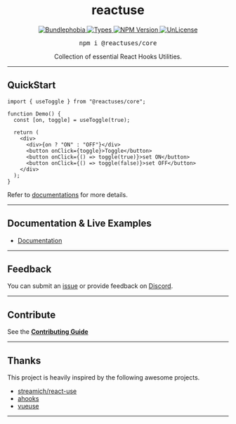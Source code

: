<div align = "center">
   <h1 align = "center">
    reactuse
  </h1>
</div>

<p align="center">
  <a href="https://bundlephobia.com/result?p=@reactuses/core">
    <img alt="Bundlephobia" src="https://img.shields.io/bundlephobia/minzip/@reactuses/core?style=for-the-badge&labelColor=24292e">
  </a>
  <a aria-label="Types" href="https://www.npmjs.com/package/@reactuses/core">
    <img alt="Types" src="https://img.shields.io/npm/types/react-use-system-color-mode?style=for-the-badge&labelColor=24292e">
  </a>
  <a aria-label="NPM version" href="https://www.npmjs.com/package/@reactuses/core">
    <img alt="NPM Version" src="https://img.shields.io/npm/v/@reactuses/core?style=for-the-badge&labelColor=24292e">
  </a>
  <a aria-label="License" href="https://jaredlunde.mit-license.org/">
    <img alt="UnLicense" src="https://img.shields.io/npm/l/@reactuses/core?style=for-the-badge&labelColor=24292e">
  </a>
</p>

<pre align="center">npm i @reactuses/core</pre>

<p align="center">
Collection of essential React Hooks Utilities.
</p>

<hr>

## QuickStart

```tsx harmony
import { useToggle } from "@reactuses/core";

function Demo() {
  const [on, toggle] = useToggle(true);

  return (
    <div>
      <div>{on ? "ON" : "OFF"}</div>
      <button onClick={toggle}>Toggle</button>
      <button onClick={() => toggle(true)}>set ON</button>
      <button onClick={() => toggle(false)}>set OFF</button>
    </div>
  );
}
```

Refer to [documentations](https://reactuse.com/) for more details.

<hr>

## Documentation & Live Examples

* [Documentation](https://reactuse.com/)

<hr/>

## Feedback

You can submit an [issue](https://github.com/childrentime/reactuse/issues) or provide feedback on [Discord](https://discord.gg/WzDtCCFF).

<hr/>

## Contribute

See the [**Contributing Guide**](https://github.com/childrentime/reactuse/blob/main/CONTRIBUTING.md)

<hr/>

## Thanks

This project is heavily inspired by the following awesome projects.

* [streamich/react-use](https://github.com/streamich/react-use)
* [ahooks](https://github.com/alibaba/hooks)
* [vueuse](https://github.com/vueuse/vueuse)

<hr/>

